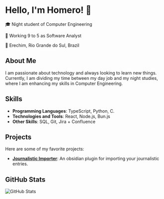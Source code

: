 # Hello, I'm Homero! 👋

🎓 Night student of Computer Engineering

💼 Working 9 to 5 as Software Analyst

📍 Erechim, Rio Grande do Sul, Brazil

## About Me

I am passionate about technology and always looking to learn new things. Currently, I am dividing my time between my day job and my night studies, where I am enhancing my skills in Computer Engineering.

## Skills 

- **Programming Languages**: TypeScript, Python, C.
- **Technologies and Tools**: React, Node.js, Bun.js
- **Other Skills**: SQL, Git, Jira + Confluence

## Projects

Here are some of my favorite projects:

- **[Journalistic Importer](https://github.com/HomeroKemmerich/journalistic-importer)**: An obsidian plugin for importing your journalistic entries.

## GitHub Stats

![GitHub Stats](https://github-readme-stats.vercel.app/api?username=HomeroKemmerich&show_icons=true&theme=radical)

